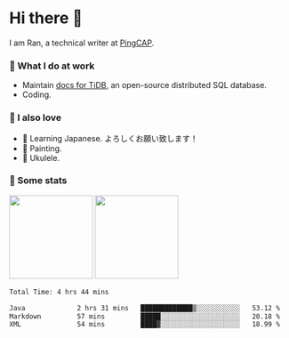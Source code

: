 # Hi there 👋

I am Ran, a technical writer at [PingCAP](https://pingcap.com/).

### 📝 What I do at work

- Maintain [docs for TiDB](https://github.com/pingcap/docs), an open-source distributed SQL database.
- Coding.

### 🤠 I also love

- 💬 Learning Japanese. よろしくお願い致します！
- 🎨 Painting.
- 🎵 Ukulele.

### 🥳 Some stats

<p>
<img src="https://api.vaunt.dev/v1/github/entities/ran-huang/contributions?format=svg" height="150" />
<img src="https://api.vaunt.dev/v1/github/entities/ran-huang/achievements?format=svg&limit=3" height="150" />
</p>

<!--START_SECTION:waka-->

```txt
Total Time: 4 hrs 44 mins

Java             2 hrs 31 mins   █████████████▒░░░░░░░░░░░   53.12 %
Markdown         57 mins         █████░░░░░░░░░░░░░░░░░░░░   20.18 %
XML              54 mins         ████▓░░░░░░░░░░░░░░░░░░░░   18.99 %
```

<!--END_SECTION:waka-->
